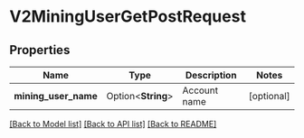 # V2MiningUserGetPostRequest

## Properties

Name | Type | Description | Notes
------------ | ------------- | ------------- | -------------
**mining_user_name** | Option<**String**> | Account name | [optional]

[[Back to Model list]](../README.md#documentation-for-models) [[Back to API list]](../README.md#documentation-for-api-endpoints) [[Back to README]](../README.md)


